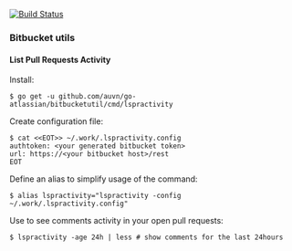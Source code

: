 [![Build Status](https://travis-ci.com/auvn/go-atlassian.svg)](https://travis-ci.com/auvn/go-atlassian)

### Bitbucket utils
#### List Pull Requests Activity

Install:

``` shell
$ go get -u github.com/auvn/go-atlassian/bitbucketutil/cmd/lspractivity
```

Create configuration file:

``` shell
$ cat <<EOT>> ~/.work/.lspractivity.config
authtoken: <your generated bitbucket token>
url: https://<your bitbucket host>/rest
EOT
```

Define an alias to simplify usage of the command:

``` shell
$ alias lspractivity="lspractivity -config ~/.work/.lspractivity.config"
```

Use to see comments activity in your open pull requests:

``` shell
$ lspractivity -age 24h | less # show comments for the last 24hours
```
